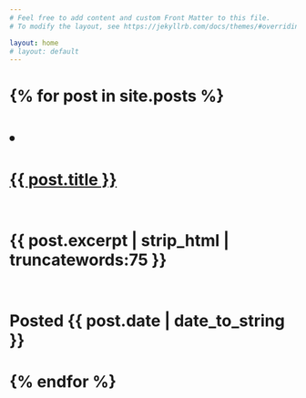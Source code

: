 ```yaml
---
# Feel free to add content and custom Front Matter to this file.
# To modify the layout, see https://jekyllrb.com/docs/themes/#overriding-theme-defaults

layout: home
# layout: default
---
```


# <ul>
#  {% for post in site.posts %}
#    <li>
#      <a href="{{ post.url }}">{{ post.title }}</a>
#      <br />{{ post.excerpt | strip_html | truncatewords:75 }}
#      <br />Posted <span>{{ post.date | date_to_string }}</span>
#    </li>
#  {% endfor %}
# </ul>

